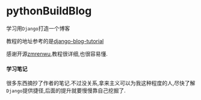 # pythonBuildBlog

学习用`Django`打造一个博客

教程的地址参考的是[django-blog-tutorial](https://github.com/zmrenwu/django-blog-tutorial)

感谢开源[zmrenwu](https://github.com/zmrenwu),教程很详细,也很容易懂.

#### 学习笔记

很多东西摘抄了作者的笔记.不过没关系,拿来主义可以为我这种程度的人,尽快了解`Django`提供捷径,后面的提升就要慢慢靠自己挖掘了.

